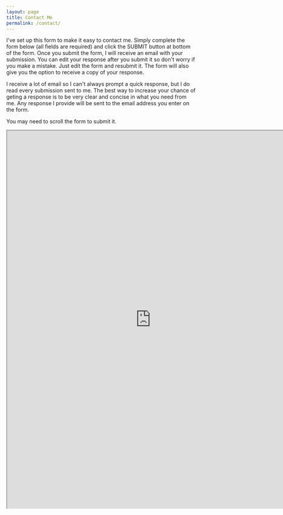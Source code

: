 ```yaml
---
layout: page
title: Contact Me
permalink: /contact/
---
```


I've set up this form to make it easy to contact me. Simply complete the form below (all fields are required) and click the SUBMIT button at bottom of the form. Once you submit the form, I will receive an email with your submission. You can edit your response after you submit it so don't worry if you make a mistake. Just edit the form and resubmit it. The form will also give you the option to receive a copy of your response.

I receive a lot of email so I can't always prompt a quick response, but I do read every submission sent to me. The best way to increase your chance of geting a response is to be very clear and concise in what you need from me. Any response I provide will be sent to the email address you enter on the form.

You may need to scroll the form to submit it.

<iframe src="https://docs.google.com/forms/d/e/1FAIpQLSfon5TfI6Ziy2pvAYhsP24Fc8nGACP1whptOtc5fJOtnZFBCQ/viewform?embedded=true" width="760" height="1000" frameborder="60" marginheight="10" marginwidth="10">Loading...</iframe>
